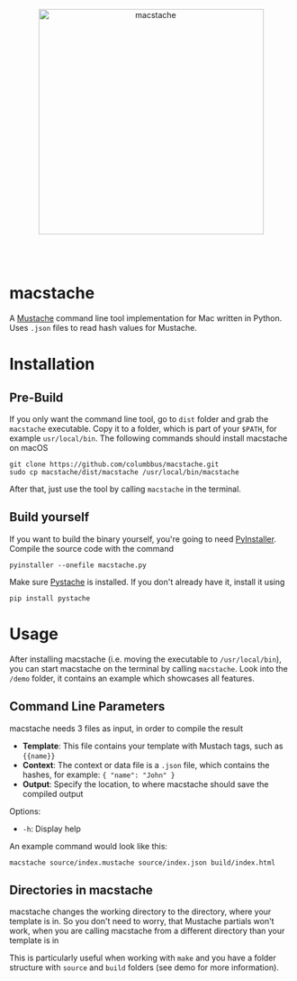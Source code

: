 <br></br>
<p align="center">
  <img src="https://github.com/columbbus/macstache/blob/master/resources/macstache.png?raw=true" alt="macstache" width="400"/>
</p>
<br></br>


# macstache
A [Mustache](https://mustache.github.io) command line tool implementation for Mac written in Python. Uses `.json` files to read hash values for Mustache.



# Installation

## Pre-Build
If you only want the command line tool, go to `dist` folder and grab the `macstache` executable. Copy it to a folder, which is part of your `$PATH`, for example `usr/local/bin`. The following commands should install macstache on macOS
```
git clone https://github.com/columbbus/macstache.git
sudo cp macstache/dist/macstache /usr/local/bin/macstache
```
After that, just use the tool by calling `macstache` in the terminal.


## Build yourself
If you want to build the binary yourself, you're going to need [PyInstaller](https://www.pyinstaller.org). Compile the source code with the command
```
pyinstaller --onefile macstache.py
```

Make sure [Pystache](https://github.com/defunkt/pystache) is installed. If you don't already have it, install it using
```
pip install pystache
```



# Usage
After installing macstache (i.e. moving the executable to `/usr/local/bin`), you can start macstache on the terminal by calling `macstache`. Look into the `/demo` folder, it contains an example which showcases all features.


## Command Line Parameters
macstache needs 3 files as input, in order to compile the result
* **Template**: This file contains your template with Mustach tags, such as `{{name}}`
* **Context**: The context or data file is a `.json` file, which contains the hashes, for example: `{ "name": "John" }`
* **Output**: Specify the location, to where macstache should save the compiled output

Options:
* `-h`: Display help

An example command would look like this:
```
macstache source/index.mustache source/index.json build/index.html
```

## Directories in macstache
macstache changes the working directory to the directory, where your template is in. So you don't need to worry, that Mustache partials won't work, when you are calling macstache from a different directory than your template is in

This is particularly useful when working with `make` and you have a folder structure with `source` and `build` folders (see demo for more information).
